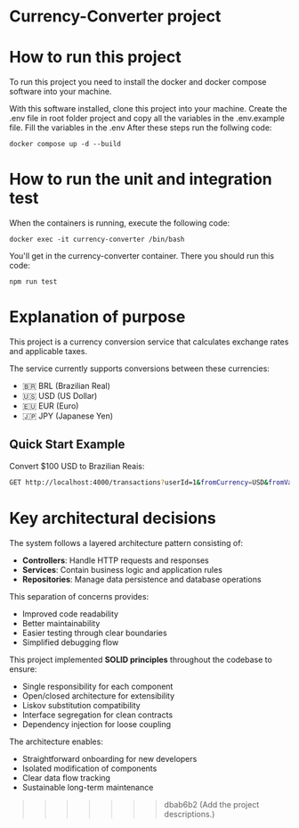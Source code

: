 # Currency-Converter project

# How to run this project

To run this project you need to install the docker and docker compose software into your machine.

With this software installed, clone this project into your machine.
Create the .env file in root folder project and copy all the variables in the .env.example file.
Fill the variables in the .env
After these steps run the follwing code:

`docker compose up -d --build`

# How to run the unit and integration test

When the containers is running, execute the following code:

`docker exec -it currency-converter /bin/bash`

You'll get in the currency-converter container. There you should run this code:

`npm run test`

# Explanation of purpose

This project is a currency conversion service that calculates exchange rates and applicable taxes.

The service currently supports conversions between these currencies:

- 🇧🇷 BRL (Brazilian Real)
- 🇺🇸 USD (US Dollar)
- 🇪🇺 EUR (Euro)
- 🇯🇵 JPY (Japanese Yen)

## Quick Start Example

Convert $100 USD to Brazilian Reais:

```bash
GET http://localhost:4000/transactions?userId=1&fromCurrency=USD&fromValue=100&toCurrency=BRL
```

# Key architectural decisions

The system follows a layered architecture pattern consisting of:

- **Controllers**: Handle HTTP requests and responses
- **Services**: Contain business logic and application rules
- **Repositories**: Manage data persistence and database operations

This separation of concerns provides:

- Improved code readability
- Better maintainability
- Easier testing through clear boundaries
- Simplified debugging flow

This project implemented **SOLID principles** throughout the codebase to ensure:

- Single responsibility for each component
- Open/closed architecture for extensibility
- Liskov substitution compatibility
- Interface segregation for clean contracts
- Dependency injection for loose coupling

The architecture enables:

- Straightforward onboarding for new developers
- Isolated modification of components
- Clear data flow tracking
- Sustainable long-term maintenance
>>>>>>> dbab6b2 (Add the project descriptions.)
